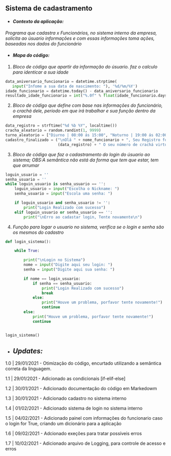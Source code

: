 ## Sistema de cadastramento

* #### *Contexto da aplicação:*

*Programa que cadastra x Funcionários, no sistema interno da empresa, solicita ao úsuario informações e com essas informações toma ações, baseadas nos dados do funcionário*

* #### *Mapa do código:*

1. *Bloco de código que apartir da informação do úsuario. faz o calculo para identicar a sua idade*

```Python
data_aniversario_funcionario = datetime.strptime(
   input("Infome a sua data de nascimento: "), '%d/%m/%Y')
idade_funcionario = datetime.today() - data_aniversario_funcionario
resultado_idade_funcionario = int("%.0f" % float(idade_funcionario.days / 365))
``` 

2. *Bloco de código que define com base nas informações do funcionário, o crachá dele, periodo em que irá trabalhar e sua função dentro da empresa*

```Python
data_registro = strftime("%d %b %Y", localtime())
cracha_aleatorio = random.randint(1, 9999)
turno_aleatorio = ["Diurno | 08:00 ás 15:00", "Noturno | 19:00 ás 02:00 "]
cadastro_finalizado = ("\nOlá " + nome_funcionario + ", Seu Registro foi concluido com SUCESSO no dia " +
                       (data_registro) + " O seu número de crachá virtual foi gerado: " + str(cracha_aleatorio))
```

3. *Bloco de código que faz o cadastramento do login do úsuario ao sistema; OBS:A semântica não está da forma que tem que estar, tem que arrumar*

```Python
loguin_usuario = ''
senha_usuario = ''
while loguin_usuario is senha_usuario == '':
    loguin_usuario = input("Escolha o Nickname: ")
    senha_usuario = input("Escola uma senha: ")

    if loguin_usuario and senha_usuario != '':
        print("Login Realizado com sucesso")
    elif loguin_usuario or senha_usuario == '':
        print("\nErro ao cadastar login, Tente novamente\n")
```

4. *Função para logar o usuario no sistema, verifica se o login e senha são os mesmos do cadastro*

```Python
def login_sistema():

    while True:

        print("\nLogin no Sistema")
        nome = input("Digite aqui seu login: ")
        senha = input("Digite aqui sua senha: ")

        if nome == login_usuario:
            if senha == senha_usuario:
                print("Login Realizado com sucesso")
                break
            else:
                print("Houve um problema, porfavor tente novamente!")
                continue
        else:
            print("Houve um problema, porfavor tente novamente!")
            continue


login_sistema()
```

* ## *Updates:*

1.0 | 29/01/2021 - Otimização do código, encurtado utilizando a semântica correta da linguagem.

1.1 | 29/01/2021 - Adicionado as condicionais [if-elif-else]

1.2 | 30/01/2021 - Adicionado documentação do código em Markedowm

1.3 | 30/01/2021 - Adicionado cadastro no sistema interno

1.4 | 01/02/2021 - Adicionado sistema de login no sistema interno

1.5 | 04/02/2021 - Adicionado painel com informações do funcionario caso o login for True, criando um dicionário para a aplicação

1.6 | 09/02/2021 - Adcionado exeções para tratar possíveis erros

1.7 | 10/02/2021 - Adicionado arquivo de Logging, para controle de acesso e erros
